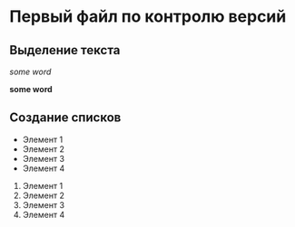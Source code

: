 # Первый файл по контролю версий

## Выделение текста

*some word*

**some word**

## Создание списков

* Элемент 1
* Элемент 2
* Элемент 3
* Элемент 4

1. Элемент 1
2. Элемент 2
3. Элемент 3
4. Элемент 4